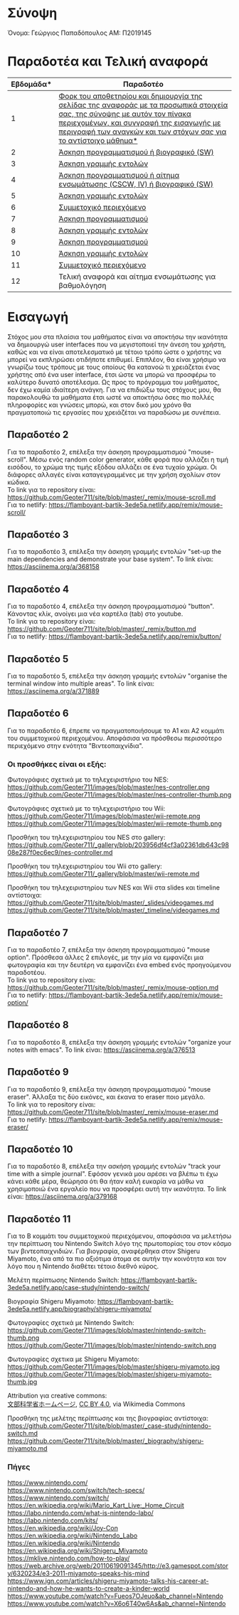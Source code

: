 # **Σύνοψη**


Όνομα: Γεώργιος Παπαδόπουλος 
ΑΜ: Π2019145

# Παραδοτέα και Τελική αναφορά

| Εβδομάδα* | Παραδοτέο |
| --- | --- |
| 1 | [Φορκ του αποθετηρίου και δημιουργία της σελίδας της αναφοράς με τα προσωπικά στοιχεία σας, της σύνοψης με αυτόν τον πίνακα περιεχομένων, και συγγραφή της εισαγωγής με περιγραφή των αναγκών και των στόχων σας για το αντίστοιχο μάθημα*](#εισαγωγή)  | 
| 2 | [Άσκηση προγραμματισμού ή βιογραφικό  (SW)](#παραδοτέο-2) | 
| 3 | [Άσκηση γραμμής εντολών](#παραδοτέο-3) | 
| 4 | [Άσκηση προγραμματισμού ή αίτημα ενσωμάτωσης (CSCW, IV) ή βιογραφικό  (SW)](#παραδοτέο-4) |
| 5 | [Άσκηση γραμμής εντολών](#παραδοτέο-5) |
| 6 | [Συμμετοχικό περιεχόμενο](#παραδοτέο-6) |
| 7 | [Άσκηση προγραμματισμού](#παραδοτέο-7) |
| 8 | [Άσκηση γραμμής εντολών](#παραδοτέο-8) |
| 9 | [Άσκηση προγραμματισμού](#παραδοτέο-9) |
| 10 | [Άσκηση γραμμής εντολών](#παραδοτέο-10) |
| 11 | [Συμμετοχικό περιεχόμενο](#παραδοτέο-11) |
| 12 | Τελική αναφορά και αίτημα ενσωμάτωσης για βαθμολόγηση |


# **Εισαγωγή** 


Στόχος μου στα πλαίσια του μαθήματος είναι να αποκτήσω την ικανότητα να δημιουργώ user interfaces που να μεγιστοποιεί την άνεση του χρήστη, καθώς και να είναι αποτελεσματικό με τέτοιο τρόπο ώστε ο χρήστης να μπορεί να εκπληρώσει οτιδήποτε επιθυμεί. Επιπλέον, θα είναι χρήσιμο να γνωρίζω τους τρόπους με τους οποίους θα κατανοώ τι χρειάζεται ένας χρήστης από ένα user interface, έτσι ώστε να μπορώ να προσφέρω το καλύτερο δυνατό αποτέλεσμα. Ως προς το πρόγραμμα του μαθήματος, δεν έχω καμία ιδιαίτερη ανάγκη. Για να επιδιώξω τους στόχους μου, θα παρακολουθώ τα μαθήματα έτσι ωστέ να αποκτήσω όσες πιο πολλές πληροφορίες και γνώσεις μπορώ, και στον δικό μου χρόνο θα πραγματοποιώ τις εργασίες που χρειάζέται να παραδώσω με συνέπεια.



## Παραδοτέο 2

Για το παραδοτέο 2, επέλεξα την άσκηση προγραμματισμού "mouse-scroll". Μέσω ενός random color generator, κάθε φορά που αλλάζει η τιμή εισόδου, το χρώμα της τιμής εξόδου αλλάζει σε ένα τυχαίο χρώμα. 
Οι διάφορες αλλαγές είναι καταγεγραμμένες με την χρήση σχολίων στον κώδικα.  
Το link για το repository είναι: https://github.com/Geoter711/site/blob/master/_remix/mouse-scroll.md  
Για το netlify: https://flamboyant-bartik-3ede5a.netlify.app/remix/mouse-scroll/

## Παραδοτέο 3 

Για το παραδοτέο 3, επέλεξα την άσκηση γραμμής εντολών "set-up the main dependencies and demonstrate your base system". Το link είναι: 
https://asciinema.org/a/368158

## Παραδοτέο 4

Για το παραδοτέο 4, επέλεξα την άσκηση προγραμματισμού "button". Κάνοντας κλίκ, ανοίγει μια νέα καρτέλα (tab) στο youtube.  
Το link για το repository είναι: https://github.com/Geoter711/site/blob/master/_remix/button.md  
Για το netlify: https://flamboyant-bartik-3ede5a.netlify.app/remix/button/


## Παραδοτέο 5

Για το παραδοτέο 5, επέλεξα την άσκηση γραμμής εντολών "organise the terminal window into multiple areas". Το link είναι:
https://asciinema.org/a/371889

## Παραδοτέο 6

Για το παραδοτέο 6, έπρεπε να πραγματοποιήσουμε το Α1 και Α2 κομμάτι του συμμετοχικού περιεχομένου. Αποφάσισα να πρόσθεσω περισσότερο περιεχόμενο στην ενότητα "Βιντεοπαιχνίδια".

### Οι προσθήκες είναι οι εξής:


Φωτογράφιες σχετικά με το τηλεχειριστήριο του NES:
https://github.com/Geoter711/images/blob/master/nes-controller.png  
https://github.com/Geoter711/images/blob/master/nes-controller-thumb.png

Φωτογράφιες σχετικά με το τηλεχειριστήριο του Wii:
https://github.com/Geoter711/images/blob/master/wii-remote.png  
https://github.com/Geoter711/images/blob/master/wii-remote-thumb.png  

Προσθήκη του τηλεχειριστηρίου του NES στο gallery:
https://github.com/Geoter711/_gallery/blob/203956df4cf3a02361db643c9808e287f0ec6ec9/nes-controller.md


Προσθήκη του τηλεχειριστηρίου του Wii στο gallery:
https://github.com/Geoter711/_gallery/blob/master/wii-remote.md

Προσθήκη του τηλεχειριστηρίου των NES και Wii στα slides και timeline αντίστοιχα:
https://github.com/Geoter711/site/blob/master/_slides/videogames.md  
https://github.com/Geoter711/site/blob/master/_timeline/videogames.md


## Παραδοτέο 7
Για το παραδοτέο 7, επέλεξα την άσκηση προγραμματισμού "mouse option". Πρόσθεσα άλλες 2 επιλογές, με την μία να εμφανίζει μια φωτογραφία και την δευτέρη να εμφανίζει ένα embed ενός προηγούμενου παραδοτέου.  
Το link για το repository είναι: https://github.com/Geoter711/site/blob/master/_remix/mouse-option.md  
Για το netlify: https://flamboyant-bartik-3ede5a.netlify.app/remix/mouse-option/

## Παραδοτέο 8
Για το παραδοτέο 8, επέλεξα την άσκηση γραμμής εντολών "organize your notes with emacs". Το link είναι: 
https://asciinema.org/a/376513

## Παραδοτέο 9 
Για το παραδοτέο 9, επέλεξα την άσκηση προγραμματισμού "mouse eraser". Άλλαξα τις δύο εικόνες, και έκανα το eraser ποιο μεγάλο.  
Το link για το repository είναι: https://github.com/Geoter711/site/blob/master/_remix/mouse-eraser.md  
Για το netlify: https://flamboyant-bartik-3ede5a.netlify.app/remix/mouse-eraser/

## Παραδοτέο 10
Για το παραδοτέο 8, επέλεξα την ασκήση γραμμής εντολών "track your time with a simple journal". Εφόσον γενικά μου αρέσει να βλέπω τι έχω κάνει κάθε μέρα, θεώρησα ότι θα ήταν καλή ευκαρία να μάθω να χρησιμοποιώ ένα εργαλείο που να προσφέρει αυτή την ικανότητα. Το link είναι: https://asciinema.org/a/379168

## Παραδοτέο 11

Για το Β κομμάτι του συμμετοχικού περιεχόμενου, αποφάσισα να μελετήσω την περίπτωση του Nintendo Switch λόγο της πρωτοπορίας του στον κόσμο των βιντεοπαιχνιδιών. Για βιογραφία,
αναφέρθηκα στον Shigeru Miyamoto, ένα από τα πιο αξιότιμα άτομα σε αυτήν την κοινότητα και τον λόγο που η Nintendo διαθέτει τέτοιο διεθνό κύρος.

Μελέτη περίπτωσης Nintendo Switch:
https://flamboyant-bartik-3ede5a.netlify.app/case-study/nintendo-switch/

Βιογραφία Shigeru Miyamoto: 
https://flamboyant-bartik-3ede5a.netlify.app/biography/shigeru-miyamoto/

Φωτογραφίες σχετικά με Nintendo Switch:
https://github.com/Geoter711/images/blob/master/nintendo-switch-thumb.png  
https://github.com/Geoter711/images/blob/master/nintendo-switch.png

Φωτογραφίες σχετικα με Shigeru Miyamoto:
https://github.com/Geoter711/images/blob/master/shigeru-miyamoto.jpg  
https://github.com/Geoter711/images/blob/master/shigeru-miyamoto-thumb.jpg

Attribution για creative commons:  
<a href="https://commons.wikimedia.org/wiki/File:Shigeru_Miyamoto_cropped_2_Shigeru_Miyamoto_201911.jpg">文部科学省ホームページ</a>, <a href="https://creativecommons.org/licenses/by/4.0">CC BY 4.0</a>, via Wikimedia Commons

Προσθήκη της μελέτης περίπτωσης και της βιογραφίας αντίστοιχα:
https://github.com/Geoter711/site/blob/master/_case-study/nintendo-switch.md
https://github.com/Geoter711/site/blob/master/_biography/shigeru-miyamoto.md

### Πήγες

https://www.nintendo.com/  
https://www.nintendo.com/switch/tech-specs/  
https://www.nintendo.com/switch/  
https://en.wikipedia.org/wiki/Mario_Kart_Live:_Home_Circuit  
https://labo.nintendo.com/what-is-nintendo-labo/  
https://labo.nintendo.com/kits/  
https://en.wikipedia.org/wiki/Joy-Con  
https://en.wikipedia.org/wiki/Nintendo_Labo  
https://en.wikipedia.org/wiki/Nintendo  
https://en.wikipedia.org/wiki/Shigeru_Miyamoto  
https://mklive.nintendo.com/how-to-play/
https://web.archive.org/web/20110619091345/http://e3.gamespot.com/story/6320234/e3-2011-miyamoto-speaks-his-mind  
https://www.ign.com/articles/shigeru-miyamoto-talks-his-career-at-nintendo-and-how-he-wants-to-create-a-kinder-world  
https://www.youtube.com/watch?v=Fueos7OJeuo&ab_channel=Nintendo  
https://www.youtube.com/watch?v=X6o6T40w6As&ab_channel=Nintendo  


